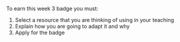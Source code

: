 To earn this week 3 badge you must:

 1. Select a resource that you are thinking of using in your teaching
 2. Explain how you are going to adapt it and why
 3. Apply for the badge